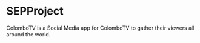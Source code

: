 # SEPProject
ColomboTV is a Social Media app for ColomboTV to gather their viewers all around the world.
